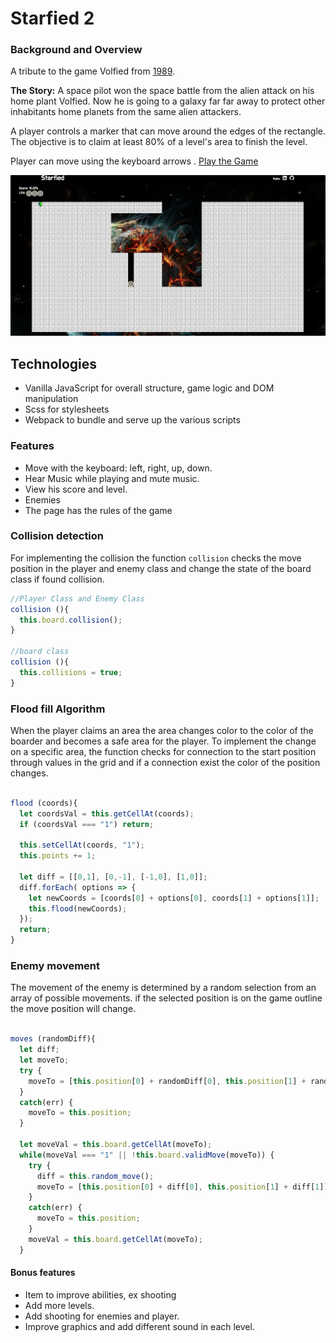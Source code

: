 # Starfied 2

### Background and Overview

A tribute to the game Volfied from [1989](https://www.youtube.com/watch?v=RxuMVqkLD7o).

**The Story:** A space pilot won the space battle from the alien attack on his home plant Volfied. Now he is going to a galaxy far far away to protect other inhabitants home planets from the same alien attackers.

A player controls a marker that can move around the edges of the rectangle. The objective is to claim at least 80% of a level's area to finish the level.

Player can move using the keyboard arrows . [Play the Game](https://roniramon.github.io/starfied/)

![game Image ](assets/images/Screen-Shot-game2.png)

## Technologies
*	Vanilla JavaScript for overall structure, game logic and DOM manipulation
*	Scss for stylesheets
*	Webpack to bundle and serve up the various scripts

### Features
*	Move with the keyboard: left, right, up, down.
*	Hear Music while playing and mute music.
*	View his score and level.
*	Enemies
*	The page has the rules of the game

### Collision detection
For implementing the collision the function `collision` checks the move position in the player and enemy class and change the state of the board class if found collision.    

``` javascript
//Player Class and Enemy Class
collision (){
  this.board.collision();
}

//board class
collision (){
  this.collisions = true;
}

```

### Flood fill Algorithm

When the player claims an area the area changes color to the color of the boarder and becomes a safe area for the player.
To implement the change on a specific area, the function checks for connection to the start position through values in the grid and if a connection exist the color of the position changes.

``` javascript

flood (coords){
  let coordsVal = this.getCellAt(coords);
  if (coordsVal === "1") return;

  this.setCellAt(coords, "1");
  this.points += 1;

  let diff = [[0,1], [0,-1], [-1,0], [1,0]];
  diff.forEach( options => {
    let newCoords = [coords[0] + options[0], coords[1] + options[1]];
    this.flood(newCoords);
  });
  return;
}

```


### Enemy movement

The movement of the enemy is determined by a random selection from an array of possible movements. if the selected position is on the game outline the move position will change.

``` javascript

moves (randomDiff){
  let diff;
  let moveTo;
  try {
    moveTo = [this.position[0] + randomDiff[0], this.position[1] + randomDiff[1]];
  }
  catch(err) {
    moveTo = this.position;
  }

  let moveVal = this.board.getCellAt(moveTo);
  while(moveVal === "1" || !this.board.validMove(moveTo)) {
    try {
      diff = this.random_move();
      moveTo = [this.position[0] + diff[0], this.position[1] + diff[1]];
    }
    catch(err) {
      moveTo = this.position;
    }
    moveVal = this.board.getCellAt(moveTo);
  }


```


#### Bonus features
* Item to improve abilities, ex shooting
* Add more levels.
* Add shooting for enemies and player.
* Improve graphics and add different sound in each level.  
